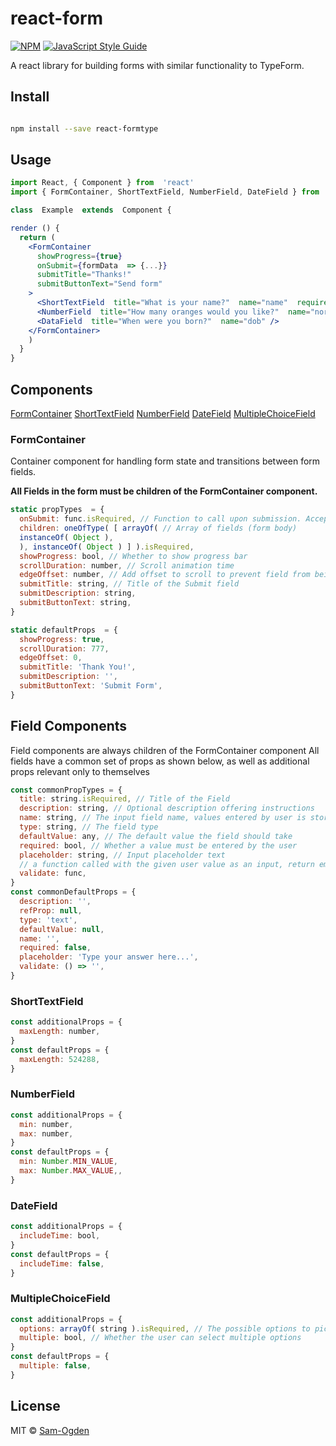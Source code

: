 # react-form
>
[![NPM](https://img.shields.io/npm/v/react-form.svg)](https://www.npmjs.com/package/react-form) [![JavaScript Style Guide](https://img.shields.io/badge/code_style-standard-brightgreen.svg)](https://standardjs.com)

A react library for building forms with similar functionality to TypeForm.

## Install
```bash

npm install --save react-formtype

```
## Usage

```jsx
import React, { Component } from  'react'
import { FormContainer, ShortTextField, NumberField, DateField } from  'react-formtype'

class  Example  extends  Component {

render () {
  return (
    <FormContainer
      showProgress={true}
      onSubmit={formData  => {...}}
      submitTitle="Thanks!"
      submitButtonText="Send form"
    >
      <ShortTextField  title="What is your name?"  name="name"  required />
      <NumberField  title="How many oranges would you like?"  name="noranges"  min={0}  max={10} />
      <DataField  title="When were you born?"  name="dob" />
    </FormContainer>
    )
  }
}

```

## Components
[FormContainer](#FormContainer)
[ShortTextField](#ShortTextField)
[NumberField](#NumberField)
[DateField](#DateField)
[MultipleChoiceField](#MultipleChoiceField)

### FormContainer
Container component for handling form state and transitions between form fields. 

**All Fields in the form must be children of the FormContainer component.**
```jsx
static propTypes  = {
  onSubmit: func.isRequired, // Function to call upon submission. Accept object as argument.
  children: oneOfType( [ arrayOf( // Array of fields (form body)
  instanceOf( Object ),
  ), instanceOf( Object ) ] ).isRequired,
  showProgress: bool, // Whether to show progress bar
  scrollDuration: number, // Scroll animation time
  edgeOffset: number, // Add offset to scroll to prevent field from being hidden by a header
  submitTitle: string, // Title of the Submit field
  submitDescription: string,
  submitButtonText: string,
}

static defaultProps  = {
  showProgress: true,
  scrollDuration: 777,
  edgeOffset: 0,
  submitTitle: 'Thank You!',
  submitDescription: '',
  submitButtonText: 'Submit Form',
}
```
## Field Components
Field components are always children of the FormContainer component
All fields have a common set of props as shown below, as well as additional props relevant only to themselves 
```jsx
const commonPropTypes = {
  title: string.isRequired, // Title of the Field
  description: string, // Optional description offering instructions
  name: string, // The input field name, values entered by user is stored as [name]: value
  type: string, // The field type
  defaultValue: any, // The default value the field should take
  required: bool, // Whether a value must be entered by the user
  placeholder: string, // Input placeholder text
  // a function called with the given user value as an input, return empty string if valid else else an err message
  validate: func, 
}
const commonDefaultProps = {
  description: '',
  refProp: null,
  type: 'text',
  defaultValue: null,
  name: '',
  required: false,
  placeholder: 'Type your answer here...',
  validate: () => '', 
}
```
### ShortTextField
```jsx
const additionalProps = {
  maxLength: number,
}
const defaultProps = {
  maxLength: 524288,
}
```
### NumberField
```jsx
const additionalProps = {
  min: number,
  max: number,
}
const defaultProps = {
  min: Number.MIN_VALUE,
  max: Number.MAX_VALUE,,
}
```
### DateField
```jsx
const additionalProps = {
  includeTime: bool,
}
const defaultProps = {
  includeTime: false,
}
```
### MultipleChoiceField
```jsx
const additionalProps = {
  options: arrayOf( string ).isRequired, // The possible options to pick from
  multiple: bool, // Whether the user can select multiple options
}
const defaultProps = {
  multiple: false, 
}
```

## License
MIT © [Sam-Ogden](https://github.com/Sam-Ogden)
